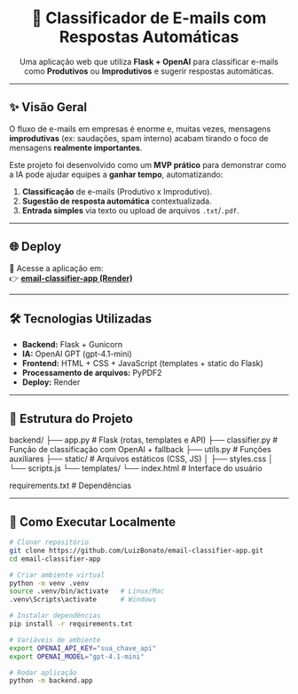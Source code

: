 <h1 align="center">📧 Classificador de E-mails com Respostas Automáticas</h1>

<p align="center">
  Uma aplicação web que utiliza <b>Flask + OpenAI</b> para classificar e-mails como <b>Produtivos</b> ou <b>Improdutivos</b> e sugerir respostas automáticas.
</p>

---

## ✨ Visão Geral

O fluxo de e-mails em empresas é enorme e, muitas vezes, mensagens **improdutivas** (ex: saudações, spam interno) acabam tirando o foco de mensagens **realmente importantes**.  

Este projeto foi desenvolvido como um **MVP prático** para demonstrar como a IA pode ajudar equipes a **ganhar tempo**, automatizando:  

1. **Classificação** de e-mails (Produtivo x Improdutivo).  
2. **Sugestão de resposta automática** contextualizada.  
3. **Entrada simples** via texto ou upload de arquivos `.txt`/`.pdf`.  

---

## 🌐 Deploy

🔗 Acesse a aplicação em:  
👉 [**email-classifier-app (Render)**](https://email-classifier-app-0knt.onrender.com)

---

## 🛠️ Tecnologias Utilizadas

- **Backend:** Flask + Gunicorn  
- **IA:** OpenAI GPT (gpt-4.1-mini)  
- **Frontend:** HTML + CSS + JavaScript (templates + static do Flask)  
- **Processamento de arquivos:** PyPDF2  
- **Deploy:** Render  

---

## 📂 Estrutura do Projeto

backend/
├── app.py # Flask (rotas, templates e API)
├── classifier.py # Função de classificação com OpenAI + fallback
├── utils.py # Funções auxiliares
├── static/ # Arquivos estáticos (CSS, JS)
│ ├── styles.css
│ └── scripts.js
└── templates/
└── index.html # Interface do usuário

requirements.txt # Dependências


---

## 🚀 Como Executar Localmente

```bash
# Clonar repositório
git clone https://github.com/LuizBonato/email-classifier-app.git
cd email-classifier-app

# Criar ambiente virtual
python -m venv .venv
source .venv/bin/activate   # Linux/Mac
.venv\Scripts\activate      # Windows

# Instalar dependências
pip install -r requirements.txt

# Variáveis de ambiente
export OPENAI_API_KEY="sua_chave_api"
export OPENAI_MODEL="gpt-4.1-mini"

# Rodar aplicação  
python -m backend.app
